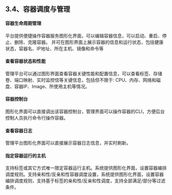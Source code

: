 ## 3.4、容器调度与管理

#### 容器生命周期管理

平台提供便捷操作容器服务图形化界面，可以编辑容器信息，可以启动、重启、停止、删除、克隆容器。
并可在图形界面上展示容器的信息和运行状态，包括健康状态，容器名、IP地址、所在主机、镜像和命令等

#### 查看容器状态和性能

管理平台可以通过图形界面查看容器关键性能和配置信息，可以查看标签、存储卷、端口映射、实时监控信等关键信息，包括但不限于: CPU、内存、网络和磁盘、容器IP、Image、所使用主机等情况。

#### 容器控制台

图形化界面可以直接调出该容器控制台，管理界面可以操作容器的CLI，方便后台控制人员执行命令行操作容器。

#### 查看容器日志

管理平台图形化界面可以直接展示容器日志信息，并实时刷新。

#### 指定容器运行的主机

支持标签或其它方式唯一限定容器运行主机。系统提供图形化界面，设置容器编排调度规则。支持亲和性/反亲和性容器调度设置，系统提供图形化界面，设置容器编排调度规则，支持基于标签的亲和性/反亲和性调度，支持全部满足/部分等过滤条件。